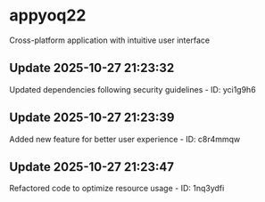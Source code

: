# appyoq22
Cross-platform application with intuitive user interface

## Update 2025-10-27 21:23:32
Updated dependencies following security guidelines - ID: yci1g9h6


## Update 2025-10-27 21:23:39
Added new feature for better user experience - ID: c8r4mmqw


## Update 2025-10-27 21:23:47
Refactored code to optimize resource usage - ID: 1nq3ydfi

